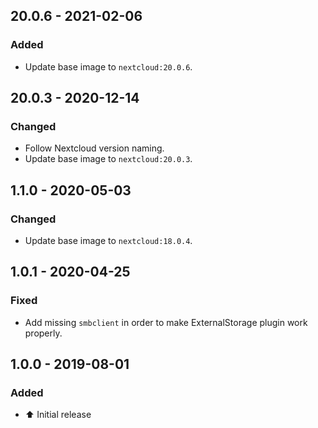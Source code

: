 ## 20.0.6 - 2021-02-06
### Added
- Update base image to `nextcloud:20.0.6`.

## 20.0.3 - 2020-12-14
### Changed
- Follow Nextcloud version naming.
- Update base image to `nextcloud:20.0.3`.

## 1.1.0 - 2020-05-03
### Changed
- Update base image to `nextcloud:18.0.4`.

## 1.0.1 - 2020-04-25
### Fixed
- Add missing `smbclient` in order to make ExternalStorage plugin work properly.

## 1.0.0 - 2019-08-01
### Added
- :arrow_up: Initial release
